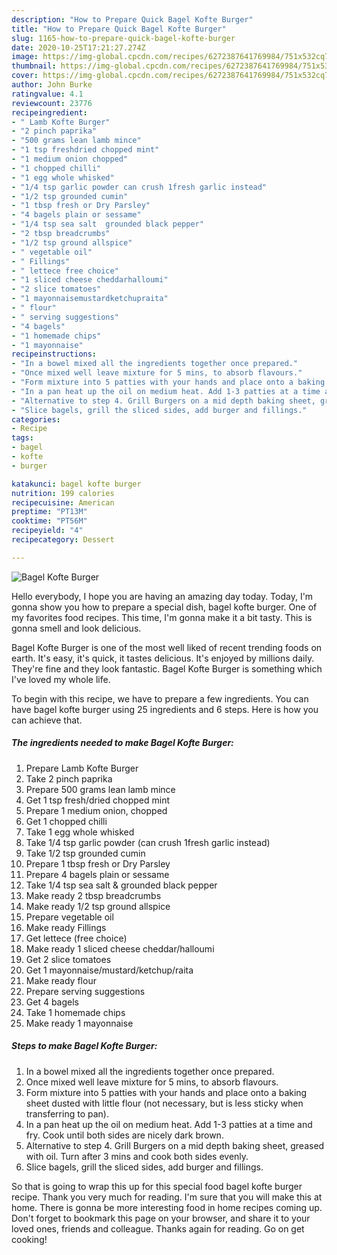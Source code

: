 ```yaml
---
description: "How to Prepare Quick Bagel Kofte Burger"
title: "How to Prepare Quick Bagel Kofte Burger"
slug: 1165-how-to-prepare-quick-bagel-kofte-burger
date: 2020-10-25T17:21:27.274Z
image: https://img-global.cpcdn.com/recipes/6272387641769984/751x532cq70/bagel-kofte-burger-recipe-main-photo.jpg
thumbnail: https://img-global.cpcdn.com/recipes/6272387641769984/751x532cq70/bagel-kofte-burger-recipe-main-photo.jpg
cover: https://img-global.cpcdn.com/recipes/6272387641769984/751x532cq70/bagel-kofte-burger-recipe-main-photo.jpg
author: John Burke
ratingvalue: 4.1
reviewcount: 23776
recipeingredient:
- " Lamb Kofte Burger"
- "2 pinch paprika"
- "500 grams lean lamb mince"
- "1 tsp freshdried chopped mint"
- "1 medium onion chopped"
- "1 chopped chilli"
- "1 egg whole whisked"
- "1/4 tsp garlic powder can crush 1fresh garlic instead"
- "1/2 tsp grounded cumin"
- "1 tbsp fresh or Dry Parsley"
- "4 bagels plain or sessame"
- "1/4 tsp sea salt  grounded black pepper"
- "2 tbsp breadcrumbs"
- "1/2 tsp ground allspice"
- " vegetable oil"
- " Fillings"
- " lettece free choice"
- "1 sliced cheese cheddarhalloumi"
- "2 slice tomatoes"
- "1 mayonnaisemustardketchupraita"
- " flour"
- " serving suggestions"
- "4 bagels"
- "1 homemade chips"
- "1 mayonnaise"
recipeinstructions:
- "In a bowel mixed all the ingredients together once prepared."
- "Once mixed well leave mixture for 5 mins, to absorb flavours."
- "Form mixture into 5 patties with your hands and place onto a baking sheet dusted with little flour (not necessary,  but is less sticky when transferring to pan)."
- "In a pan heat up the oil on medium heat. Add 1-3 patties at a time and fry. Cook until both sides are nicely dark brown."
- "Alternative to step 4. Grill Burgers on a mid depth baking sheet, greased with oil. Turn after 3 mins and cook both sides evenly."
- "Slice bagels, grill the sliced sides, add burger and fillings."
categories:
- Recipe
tags:
- bagel
- kofte
- burger

katakunci: bagel kofte burger 
nutrition: 199 calories
recipecuisine: American
preptime: "PT13M"
cooktime: "PT56M"
recipeyield: "4"
recipecategory: Dessert

---
```



![Bagel Kofte Burger](https://img-global.cpcdn.com/recipes/6272387641769984/751x532cq70/bagel-kofte-burger-recipe-main-photo.jpg)

Hello everybody, I hope you are having an amazing day today. Today, I'm gonna show you how to prepare a special dish, bagel kofte burger. One of my favorites food recipes. This time, I'm gonna make it a bit tasty. This is gonna smell and look delicious.



Bagel Kofte Burger is one of the most well liked of recent trending foods on earth. It's easy, it's quick, it tastes delicious. It's enjoyed by millions daily. They're fine and they look fantastic. Bagel Kofte Burger is something which I've loved my whole life.


To begin with this recipe, we have to prepare a few ingredients. You can have bagel kofte burger using 25 ingredients and 6 steps. Here is how you can achieve that.

<!--inarticleads1-->

##### The ingredients needed to make Bagel Kofte Burger:

1. Prepare  Lamb Kofte Burger
1. Take 2 pinch paprika
1. Prepare 500 grams lean lamb mince
1. Get 1 tsp fresh/dried chopped mint
1. Prepare 1 medium onion, chopped
1. Get 1 chopped chilli
1. Take 1 egg whole whisked
1. Take 1/4 tsp garlic powder (can crush 1fresh garlic instead)
1. Take 1/2 tsp grounded cumin
1. Prepare 1 tbsp fresh or Dry Parsley
1. Prepare 4 bagels plain or sessame
1. Take 1/4 tsp sea salt &amp; grounded black pepper
1. Make ready 2 tbsp breadcrumbs
1. Make ready 1/2 tsp ground allspice
1. Prepare  vegetable oil
1. Make ready  Fillings
1. Get  lettece (free choice)
1. Make ready 1 sliced cheese cheddar/halloumi
1. Get 2 slice tomatoes
1. Get 1 mayonnaise/mustard/ketchup/raita
1. Make ready  flour
1. Prepare  serving suggestions
1. Get 4 bagels
1. Take 1 homemade chips
1. Make ready 1 mayonnaise




<!--inarticleads2-->

##### Steps to make Bagel Kofte Burger:

1. In a bowel mixed all the ingredients together once prepared.
1. Once mixed well leave mixture for 5 mins, to absorb flavours.
1. Form mixture into 5 patties with your hands and place onto a baking sheet dusted with little flour (not necessary,  but is less sticky when transferring to pan).
1. In a pan heat up the oil on medium heat. Add 1-3 patties at a time and fry. Cook until both sides are nicely dark brown.
1. Alternative to step 4. Grill Burgers on a mid depth baking sheet, greased with oil. Turn after 3 mins and cook both sides evenly.
1. Slice bagels, grill the sliced sides, add burger and fillings.




So that is going to wrap this up for this special food bagel kofte burger recipe. Thank you very much for reading. I'm sure that you will make this at home. There is gonna be more interesting food in home recipes coming up. Don't forget to bookmark this page on your browser, and share it to your loved ones, friends and colleague. Thanks again for reading. Go on get cooking!
